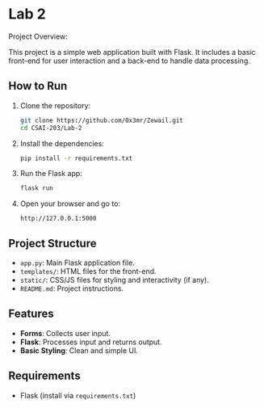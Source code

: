 # Lab 2

Project Overview:

This project is a simple web application built with Flask. It includes a basic front-end for user interaction and a back-end to handle data processing.

## How to Run

1. Clone the repository:
   ```bash
   git clone https://github.com/0x3mr/Zewail.git
   cd CSAI-203/Lab-2
   ```

2. Install the dependencies:
   ```bash
   pip install -r requirements.txt
   ```

3. Run the Flask app:
   ```bash
   flask run
   ```

4. Open your browser and go to:
   ```
   http://127.0.0.1:5000
   ```

## Project Structure

- `app.py`: Main Flask application file.
- `templates/`: HTML files for the front-end.
- `static/`: CSS/JS files for styling and interactivity (if any).
- `README.md`: Project instructions.

## Features

- **Forms**: Collects user input.
- **Flask**: Processes input and returns output.
- **Basic Styling**: Clean and simple UI. 

## Requirements

- Flask (install via `requirements.txt`)